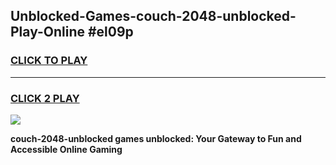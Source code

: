 
## Unblocked-Games-couch-2048-unblocked-Play-Online #el09p
<h3>
<a href="https://news.freeplayer.one?title=couch-2048-unblocked&ref=3">CLICK TO PLAY</a></h3>
<hr>

<h3>
<a href="https://news.freeplayer.one?title=couch-2048-unblocked&ref=3">CLICK 2 PLAY</a>
  
</h3>

<a href="https://news.freeplayer.one?title=couch-2048-unblocked&ref=3"><img src="https://clearcache.store/games.png"></a>


**couch-2048-unblocked games unblocked: Your Gateway to Fun and Accessible Online Gaming**
